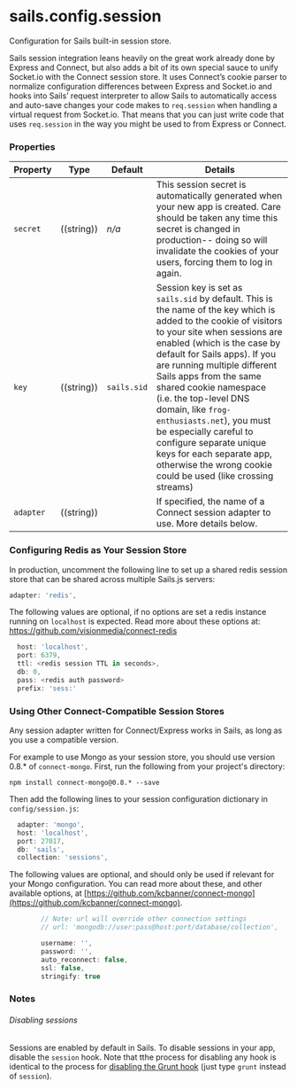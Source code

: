 # sails.config.session

Configuration for Sails built-in session store.

Sails session integration leans heavily on the great work already done by Express and Connect, but also adds
a bit of its own special sauce to unify Socket.io with the Connect session store. It uses Connect&rsquo;s
cookie parser to normalize configuration differences between Express and Socket.io and hooks into Sails&rsquo; 
request interpreter to allow Sails to automatically access and auto-save changes your code makes to `req.session`
when handling a virtual request from Socket.io. That means that you can just write code that uses `req.session`
in the way you might be used to from Express or Connect.



### Properties

| Property    | Type       | Default   | Details |
|-------------|:----------:|-----------|---------|
| `secret` | ((string))| _n/a_     | This session secret is automatically generated when your new app is created. Care should be taken any time this secret is changed in production-- doing so will invalidate the cookies of your users, forcing them to log in again.
| `key`        | ((string))       | `sails.sid`      | Session key is set as `sails.sid` by default. This is the name of the key which is added to the cookie of visitors to your site when sessions are enabled (which is the case by default for Sails apps). If you are running multiple different Sails apps from the same shared cookie namespace (i.e. the top-level DNS domain, like `frog-enthusiasts.net`), you must be especially careful to configure separate unique keys for each separate app, otherwise the wrong cookie could be used (like crossing streams)
| `adapter` | ((string)) |        | If specified, the name of a Connect session adapter to use.  More details below.


### Configuring Redis as Your Session Store

In production, uncomment the following line to set up a shared redis session store
that can be shared across multiple Sails.js servers:

```javascript
adapter: 'redis',
```

The following values are optional, if no options are set a redis instance running on `localhost` is expected.  Read more about these options at: https://github.com/visionmedia/connect-redis

```javascript
  host: 'localhost',
  port: 6379,
  ttl: <redis session TTL in seconds>,
  db: 0,
  pass: <redis auth password>
  prefix: 'sess:'
```



### Using Other Connect-Compatible Session Stores

Any session adapter written for Connect/Express works in Sails, as long as you use a compatible version.

For example to use Mongo as your session store, you should use version 0.8.* of `connect-mongo`.  First, run the following from your project's directory:

```
npm install connect-mongo@0.8.* --save
```

Then add the following lines to your session configuration dictionary in `config/session.js`:

```javascript
  adapter: 'mongo',
  host: 'localhost',
  port: 27017,
  db: 'sails',
  collection: 'sessions',
```

The following values are optional, and should only be used if relevant for your Mongo configuration. You can read more about these, and other available options, at [https://github.com/kcbanner/connect-mongo](https://github.com/kcbanner/connect-mongo).

```javascript
        // Note: url will override other connection settings
        // url: 'mongodb://user:pass@host:port/database/collection',

        username: '',
        password: '',
        auto_reconnect: false,
        ssl: false,
        stringify: true

```


### Notes

###### Disabling sessions

Sessions are enabled by default in Sails.  To disable sessions in your app, disable the `session` hook.  Note that tthe process for disabling any hook is identical to the process for [disabling the Grunt hook](http://sailsjs.org/documentation/concepts/assets/disabling-grunt) (just type `grunt` instead of `session`).





<docmeta name="displayName" value="sails.config.session">

